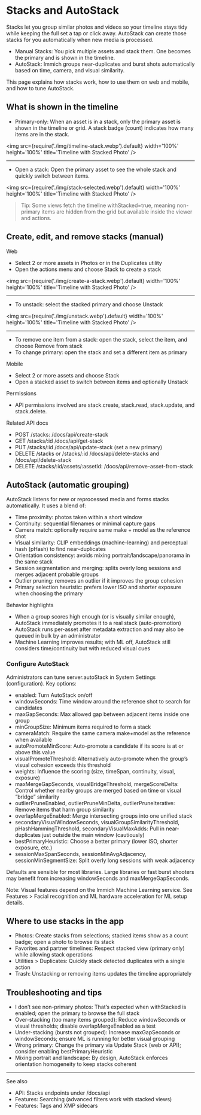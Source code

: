 # Stacks and AutoStack

Stacks let you group similar photos and videos so your timeline stays tidy while keeping the full set a tap or click away. AutoStack can create those stacks for you automatically when new media is processed.

- Manual Stacks: You pick multiple assets and stack them. One becomes the primary and is shown in the timeline.
- AutoStack: Immich groups near-duplicates and burst shots automatically based on time, camera, and visual similarity.

This page explains how stacks work, how to use them on web and mobile, and how to tune AutoStack.

## What is shown in the timeline

- Primary-only: When an asset is in a stack, only the primary asset is shown in the timeline or grid. A stack badge (count) indicates how many items are in the stack.

<img src={require('./img/timeline-stack.webp').default} width='100%' height='100%' title='Timeline with Stacked Photo' />

---

- Open a stack: Open the primary asset to see the whole stack and quickly switch between items.

<img src={require('./img/stack-selected.webp').default} width='100%' height='100%' title='Timeline with Stacked Photo' />


> Tip: Some views fetch the timeline withStacked=true, meaning non-primary items are hidden from the grid but available inside the viewer and actions.


## Create, edit, and remove stacks (manual)

Web

- Select 2 or more assets in Photos or in the Duplicates utility
- Open the actions menu and choose Stack to create a stack

<img src={require('./img/create-a-stack.webp').default} width='100%' height='100%' title='Timeline with Stacked Photo' />

---

- To unstack: select the stacked primary and choose Unstack

<img src={require('./img/unstack.webp').default} width='100%' height='100%' title='Timeline with Stacked Photo' />

---

- To remove one item from a stack: open the stack, select the item, and choose Remove from stack
- To change primary: open the stack and set a different item as primary

Mobile

- Select 2 or more assets and choose Stack
- Open a stacked asset to switch between items and optionally Unstack

Permissions

- API permissions involved are stack.create, stack.read, stack.update, and stack.delete.

Related API docs

- POST /stacks: /docs/api/create-stack
- GET /stacks/:id /docs/api/get-stack
- PUT /stacks/:id /docs/api/update-stack (set a new primary)
- DELETE /stacks or /stacks/:id /docs/api/delete-stacks and /docs/api/delete-stack
- DELETE /stacks/:id/assets/:assetId: /docs/api/remove-asset-from-stack

## AutoStack (automatic grouping)

AutoStack listens for new or reprocessed media and forms stacks automatically. It uses a blend of:

- Time proximity: photos taken within a short window
- Continuity: sequential filenames or minimal capture gaps
- Camera match: optionally require same make + model as the reference shot
- Visual similarity: CLIP embeddings (machine-learning) and perceptual hash (pHash) to find near-duplicates
- Orientation consistency: avoids mixing portrait/landscape/panorama in the same stack
- Session segmentation and merging: splits overly long sessions and merges adjacent probable groups
- Outlier pruning: removes an outlier if it improves the group cohesion
- Primary selection heuristic: prefers lower ISO and shorter exposure when choosing the primary

Behavior highlights

- When a group scores high enough (or is visually similar enough), AutoStack immediately promotes it to a real stack (auto-promotion)
- AutoStack runs per-asset after metadata extraction and may also be queued in bulk by an administrator
- Machine Learning improves results; with ML off, AutoStack still considers time/continuity but with reduced visual cues

### Configure AutoStack

Administrators can tune server.autoStack in System Settings (configuration). Key options:

- enabled: Turn AutoStack on/off
- windowSeconds: Time window around the reference shot to search for candidates
- maxGapSeconds: Max allowed gap between adjacent items inside one group
- minGroupSize: Minimum items required to form a stack
- cameraMatch: Require the same camera make+model as the reference when available
- autoPromoteMinScore: Auto-promote a candidate if its score is at or above this value
- visualPromoteThreshold: Alternatively auto-promote when the group’s visual cohesion exceeds this threshold
- weights: Influence the scoring (size, timeSpan, continuity, visual, exposure)
- maxMergeGapSeconds, visualBridgeThreshold, mergeScoreDelta: Control whether nearby groups are merged based on time or visual “bridge” similarity
- outlierPruneEnabled, outlierPruneMinDelta, outlierPruneIterative: Remove items that harm group similarity
- overlapMergeEnabled: Merge intersecting groups into one unified stack
- secondaryVisualWindowSeconds, visualGroupSimilarityThreshold, pHashHammingThreshold, secondaryVisualMaxAdds: Pull in near-duplicates just outside the main window (cautiously)
- bestPrimaryHeuristic: Choose a better primary (lower ISO, shorter exposure, etc.)
- sessionMaxSpanSeconds, sessionMinAvgAdjacency, sessionMinSegmentSize: Split overly long sessions with weak adjacency

Defaults are sensible for most libraries. Large libraries or fast burst shooters may benefit from increasing windowSeconds and maxMergeGapSeconds.

Note: Visual features depend on the Immich Machine Learning service. See Features > Facial recognition and ML hardware acceleration for ML setup details.

## Where to use stacks in the app

- Photos: Create stacks from selections; stacked items show as a count badge; open a photo to browse its stack
- Favorites and partner timelines: Respect stacked view (primary only) while allowing stack operations
- Utilities > Duplicates: Quickly stack detected duplicates with a single action
- Trash: Unstacking or removing items updates the timeline appropriately

## Troubleshooting and tips

- I don’t see non-primary photos: That’s expected when withStacked is enabled; open the primary to browse the full stack
- Over-stacking (too many items grouped): Reduce windowSeconds or visual thresholds; disable overlapMergeEnabled as a test
- Under-stacking (bursts not grouped): Increase maxGapSeconds or windowSeconds; ensure ML is running for better visual grouping
- Wrong primary: Change the primary via Update Stack (web or API); consider enabling bestPrimaryHeuristic
- Mixing portrait and landscape: By design, AutoStack enforces orientation homogeneity to keep stacks coherent


---

See also

- API: Stacks endpoints under /docs/api
- Features: Searching (advanced filters work with stacked views)
- Features: Tags and XMP sidecars
